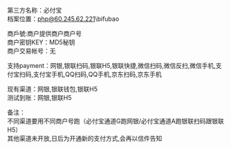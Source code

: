 ﻿第三方名称：必付宝  
档案位置：php@60.245.62.221\bifubao  
  
商戶號:商户提供商户商户号  
商户密钥KEY：MD5秘钥  
商户交易帐号：无  
  
支持payment：网银,银联扫码,银联H5,银联快捷,微信扫码,微信反扫,微信手机,支付宝扫码,支付宝手机,QQ扫码,QQ手机,京东扫码,京东手机  
  
现有渠道：网银,银联钱包,银联H5  
测试到账：网银,银联H5  
  
备注：  
不同渠道要用不同商户号跑（必付宝通道G跑网银/必付宝通道A跑银联扫码跟银联H5）  
其他渠道未开放,日后为开通新的支付方式,会再以信件告知  